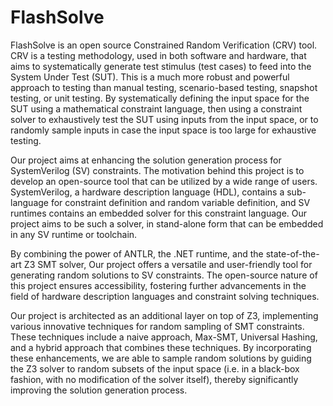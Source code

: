 # FlashSolve
FlashSolve is an open source Constrained Random Verification (CRV) tool. CRV is a testing methodology, used in both software and hardware, that aims to systematically generate test stimulus (test cases) to feed into the System Under Test (SUT). This is a much more robust and powerful approach to testing than manual testing, scenario-based testing, snapshot testing, or unit testing. By systematically defining the input space for the SUT using a mathematical constraint language, then using a constraint solver to exhaustively test the SUT using inputs from the input space, or to randomly sample inputs in case the input space is too large for exhaustive testing.

Our project aims at enhancing the solution generation process for SystemVerilog (SV) constraints. The motivation behind this project is to develop an open-source tool that can be utilized by a wide range of users. SystemVerilog, a hardware description language (HDL), contains a sub-language for constraint definition and random variable definition, and SV runtimes contains an embedded solver for this constraint language. Our project aims to be such a solver, in stand-alone form that can be embedded in any SV runtime or toolchain.

By combining the power of ANTLR, the .NET runtime, and the state-of-the-art Z3 SMT solver, Our project offers a versatile and user-friendly tool for generating random solutions to SV constraints. The open-source nature of this project ensures accessibility, fostering further advancements in the field of hardware description languages and constraint solving techniques.

Our project is architected as an additional layer on top of Z3, implementing various innovative techniques for random sampling of SMT constraints. These techniques include a naive approach, Max-SMT, Universal Hashing, and a hybrid approach that combines these techniques. By incorporating these enhancements, we are able to sample random solutions by guiding the Z3 solver to random subsets of the input space (i.e. in a black-box fashion, with no modification of the solver itself), thereby significantly improving the solution generation process.
